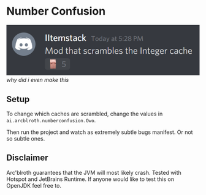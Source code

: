 # Number Confusion

![Explanation](concern.png)
_why did i even make this_

## Setup

To change which caches are scrambled, change
the values in `ai.arcblroth.numberconfusion.Owo`.

Then run the project and watch as extremely subtle bugs manifest.
Or not so subtle ones.

## Disclaimer

Arc'blroth guarantees that the JVM will most likely crash.
Tested with Hotspot and JetBrains Runtime. If anyone
would like to test this on OpenJDK feel free to.